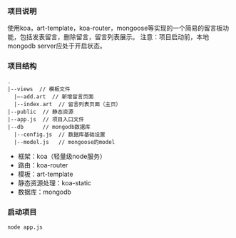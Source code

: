 ### 项目说明
使用koa，art-template，koa-router，mongoose等实现的一个简易的留言板功能，包括发表留言，删除留言，留言列表展示。
注意：项目启动前，本地mongodb server应处于开启状态。
### 项目结构
```
.
|--views  // 模板文件
  |—-add.art  // 新增留言页面
  |--index.art  // 留言列表页面（主页）
|--public  // 静态资源
|--app.js  // 项目入口文件
|--db      // mongodb数据库
  |--config.js  // 数据库基础设置
  |--model.js   // mongoose的model
```

* 框架：koa（轻量级node服务）
* 路由：koa-router
* 模板：art-template
* 静态资源处理：koa-static
* 数据库：mongodb

### 启动项目
```
node app.js
```
   

